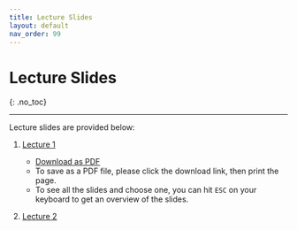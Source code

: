 ```yaml
---
title: Lecture Slides
layout: default
nav_order: 99
---
```


# Lecture Slides
{: .no_toc}

---

Lecture slides are provided below:

1. [Lecture 1](https://cse140l.github.io/fa24-lectures/lecture_slides/lecture_1.html)
    - [Download as PDF](https://cse140l.github.io/fa24-lectures/lecture_slides/lecture_1.html?print-pdf)
    - To save as a PDF file, please click the download link, then print the page.
    - To see all the slides and choose one, you can hit `ESC` on your keyboard to get an overview of the slides.

2. [Lecture 2](https://docs.google.com/presentation/d/1-JIhgXuBowfZhHiSf_sruf2iTUIJHRBZ/edit?usp=sharing&ouid=117025573451423217663&rtpof=true&sd=true)

